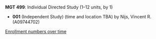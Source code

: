**MGT 499**: Individual Directed Study (1–12 units, by 1)

- **001** (Independent Study) (time and location TBA) by Nijs, Vincent R. (A09744702)

[Enrollment numbers over time](./MGT499.tsv)
